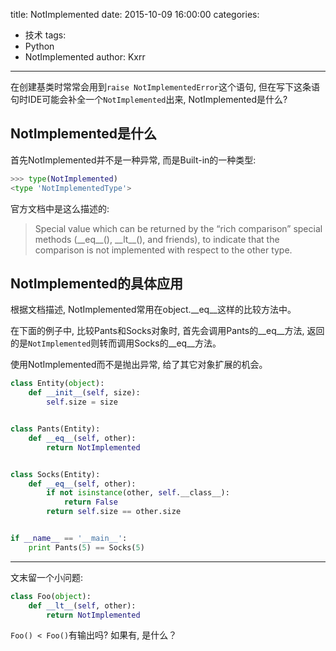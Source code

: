 title: NotImplemented
date: 2015-10-09 16:00:00
categories:
  - 技术
tags:
  - Python
  - NotImplemented
author: Kxrr

---

在创建基类时常常会用到`raise NotImplementedError`这个语句, 但在写下这条语句时IDE可能会补全一个`NotImplemented`出来, NotImplemented是什么?

<!--more-->

## NotImplemented是什么

首先NotImplemented并不是一种异常, 而是Built-in的一种类型:

```python
>>> type(NotImplemented)
<type 'NotImplementedType'>
```

官方文档中是这么描述的:

> Special value which can be returned by the “rich comparison” special methods (\_\_eq\_\_(), \_\_lt\_\_(), and friends), to indicate that the comparison is not implemented with respect to the other type.

## NotImplemented的具体应用

根据文档描述, NotImplemented常用在object.\_\_eq\_\_这样的比较方法中。

在下面的例子中, 比较Pants和Socks对象时, 首先会调用Pants的\_\_eq\_\_方法, 返回的是`NotImplemented`则转而调用Socks的\_\_eq\_\_方法。

使用NotImplemented而不是抛出异常, 给了其它对象扩展的机会。

```python
class Entity(object):
    def __init__(self, size):
        self.size = size


class Pants(Entity):
    def __eq__(self, other):
        return NotImplemented


class Socks(Entity):
    def __eq__(self, other):
        if not isinstance(other, self.__class__):
            return False
        return self.size == other.size


if __name__ == '__main__':
    print Pants(5) == Socks(5)
```

---

文末留一个小问题:

```python
class Foo(object):
    def __lt__(self, other):
        return NotImplemented
```

`Foo() < Foo()`有输出吗? 如果有, 是什么？


